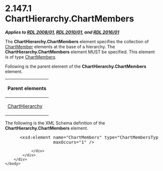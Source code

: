 <html dir="LTR" xmlns:mshelp="http://msdn.microsoft.com/mshelp" xmlns:ddue="http://ddue.schemas.microsoft.com/authoring/2003/5" xmlns:xlink="http://www.w3.org/1999/xlink" xmlns:tool="http://www.microsoft.com/tooltip">
    <head>
        <meta http-equiv="Content-Type" content="text/html; CHARSET=utf-8"></meta>
        <meta name="save" content="history"></meta>
        <title>2.147.1 ChartHierarchy.ChartMembers</title>
        <xml>
            <mshelp:toctitle title="2.147.1 ChartHierarchy.ChartMembers"></mshelp:toctitle>
            <mshelp:rltitle title="[MS-RDL]: ChartHierarchy.ChartMembers"></mshelp:rltitle>
            <mshelp:keyword index="A" term="fc54c85f-f1d3-4b75-a9e0-937bdd084948"></mshelp:keyword>
            <mshelp:attr name="DCSext.ContentType" value="open specification"></mshelp:attr>
            <mshelp:attr name="AssetID" value="fc54c85f-f1d3-4b75-a9e0-937bdd084948"></mshelp:attr>
            <mshelp:attr name="TopicType" value="kbRef"></mshelp:attr>
            <mshelp:attr name="DCSext.Title" value="[MS-RDL]: ChartHierarchy.ChartMembers" />
        </xml>
    </head>
    <body>
        <div id="header">
            <h1 class="heading">2.147.1 ChartHierarchy.ChartMembers</h1>
        </div>
        <div id="mainSection">
            <div id="mainBody">
                <div id="allHistory" class="saveHistory"></div>
                <div id="sectionSection0" class="section" name="collapseableSection">
                    

<p><b><i>Applies to </i></b><a href="1e855f94-4617-47e4-b89e-0856c6cb420f.md"><b><i>RDL 2008/01</i></b></a><b><i>,
</i></b><a href="3428e690-a348-4ec7-8a6a-8efb42d2cdee.md"><b><i>RDL 2010/01</i></b></a><b><i>,
and </i></b><a href="52ce3983-2bfc-4e72-9359-42aaf5fe4509.md"><b><i>RDL 2016/01</i></b></a></p>

<p>The <b>ChartHierarchy.ChartMembers</b> element specifies the
collection of <a href="cf9582d0-a552-465d-9268-f97d5d7050e0.md">ChartMember</a>
elements at the base of a hierarchy. The <b>ChartHierarchy.ChartMembers</b>
element MUST be specified. This element is of type <a href="4df60f6b-e8a8-43e2-a631-265b6beccf71.md">ChartMembers</a>.</p>

<p>Following is the parent element of the <b>ChartHierarchy.ChartMembers</b>
element.</p>

<table>
 <thead>
  <tr>
   <th>
   <p>Parent elements</p>
   </th>
  </tr>
 </thead>
 <tr>
  <td>
  <p><a href="03ed70f6-1c3d-4563-b788-6b4816f819e7.md">ChartHierarchy</a></p>
  </td>
 </tr>
</table>

<p>The following is the XML Schema definition of the <b>ChartHierarchy.ChartMembers</b>
element.</p>

<dl>
<dd>
<div><pre> &lt;xsd:element name=&quot;ChartMembers&quot; type=&quot;ChartMembersType&quot; minOccurs=&quot;1&quot; 
              maxOccurs=&quot;1&quot; /&gt;
</pre></div>
</dd></dl>


                </div>
            </div>
        </div>
    </body>
</html>